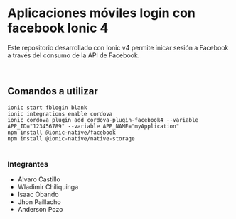 # Aplicaciones móviles login con facebook Ionic 4
<p>Este repositorio desarrollado con Ionic v4 permite inicar sesión a Facebook a través del consumo de la API de Facebook.</p>
<br> 
<h2>Comandos a utilizar</h2>
<code>ionic start fblogin blank</code><br>
<code>ionic integrations enable cordova</code><br>
<code>ionic cordova plugin add cordova-plugin-facebook4 --variable APP_ID="123456789" --variable APP_NAME="myApplication"</code><br>
<code>npm install @ionic-native/facebook</code><br>
<code>npm install @ionic-native/native-storage</code><br>
<br>
<h3>Integrantes</h3>
<ul>
  <li>Alvaro Castillo</li>
  <li>Wladimir Chiliquinga</li>
  <li>Isaac Obando</li>
  <li>Jhon Paillacho</li>
  <li>Anderson Pozo</li>
</ul>


